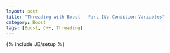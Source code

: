 ```yaml
---
layout: post
title: "Threading with Boost - Part IV: Condition Variables"
category: Boost
tags: [Boost, C++, Threading]
---
```

{% include JB/setup %}

